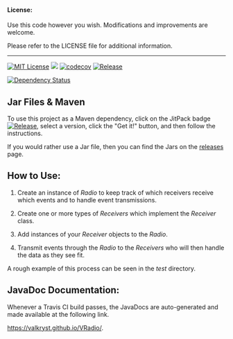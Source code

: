 #### License: 

Use this code however you wish. Modifications and improvements are welcome.

Please refer to the LICENSE file for additional information.

---

[![MIT License](https://img.shields.io/badge/license-MIT_License-green.svg)](https://github.com/Valkryst/VRadio/blob/master/LICENSE) ![](https://travis-ci.org/Valkryst/VRadio.svg?branch=master) [![codecov](https://codecov.io/gh/Valkryst/VRadio/branch/master/graph/badge.svg)](https://codecov.io/gh/Valkryst/VRadio) [![Release](https://jitpack.io/v/Valkryst/VRadio.svg)](https://jitpack.io/#Valkryst/VRadio)

[![Dependency Status](https://www.versioneye.com/user/projects/596d0643368b080039b8ce8b/badge.svg)](https://www.versioneye.com/user/projects/596d0643368b080039b8ce8b)

## Jar Files & Maven

To use this project as a Maven dependency, click on the JitPack badge [![Release](https://jitpack.io/v/Valkryst/VRadio.svg)](https://jitpack.io/#Valkryst/VRadio), select a version, click the "Get it!" button, and then follow the instructions.

If you would rather use a Jar file, then you can find the Jars on the [releases](https://github.com/Valkryst/VRadio/releases) page.


## How to Use:

1) Create an instance of *Radio* to keep track of which receivers receive which events and to handle event transmissions.

2) Create one or more types of *Receivers* which implement the *Receiver* class.

3) Add instances of your *Receiver* objects to the *Radio*.

3) Transmit events through the *Radio* to the *Receivers* who will then handle the data as they see fit.

A rough example of this process can be seen in the *test* directory.



## JavaDoc Documentation:

Whenever a Travis CI build passes, the JavaDocs are auto-generated and made available at the following link.

https://valkryst.github.io/VRadio/.
